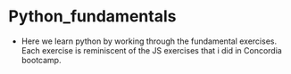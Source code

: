 # Python_fundamentals

- Here we learn python by working through the fundamental exercises. Each exercise is reminiscent of the JS exercises that i did in Concordia bootcamp.
